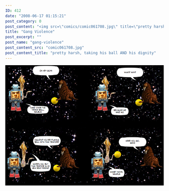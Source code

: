 ```yaml
---
ID: 412
date: "2008-06-17 01:15:21"
post_category: 0
post_content: "<img src=\"comics/comic061708.jpg\" title=\"pretty harsh, taking his ball AND his dignity\" />"
title: "Gang Violence"
post_excerpt: ""
post_name: "gang-violence"
post_content_src: "comic061708.jpg"
post_content_title: "pretty harsh, taking his ball AND his dignity"
---
```



[![pretty harsh, taking his ball AND his dignity](/comics-hi-res/comic061708.jpg)](/comics-hi-res/comic061708.jpg)
